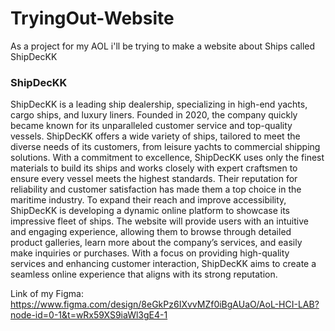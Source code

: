 # TryingOut-Website


As a project for my AOL i'll be trying to make a website about Ships called ShipDecKK

### ShipDecKK
ShipDecKK is a leading ship dealership, specializing in high-end yachts, cargo ships, and luxury liners. Founded in 2020, the company quickly became known for its unparalleled customer service and top-quality vessels. ShipDecKK offers a wide variety of ships, tailored to meet the diverse needs of its customers, from leisure yachts to commercial shipping solutions. With a commitment to excellence, ShipDecKK uses only the finest materials to build its ships and works closely with expert craftsmen to ensure every vessel meets the highest standards. Their reputation for reliability and customer satisfaction has made them a top choice in the maritime industry.
To expand their reach and improve accessibility, ShipDecKK is developing a dynamic online platform to showcase its impressive fleet of ships. The website will provide users with an intuitive and engaging experience, allowing them to browse through detailed product galleries, learn more about the company’s services, and easily make inquiries or purchases. With a focus on providing high-quality services and enhancing customer interaction, ShipDecKK aims to create a seamless online experience that aligns with its strong reputation.











Link of my Figma: https://www.figma.com/design/8eGkPz6IXvvMZf0iBgAUaO/AoL-HCI-LAB?node-id=0-1&t=wRx59XS9iaWl3gE4-1
